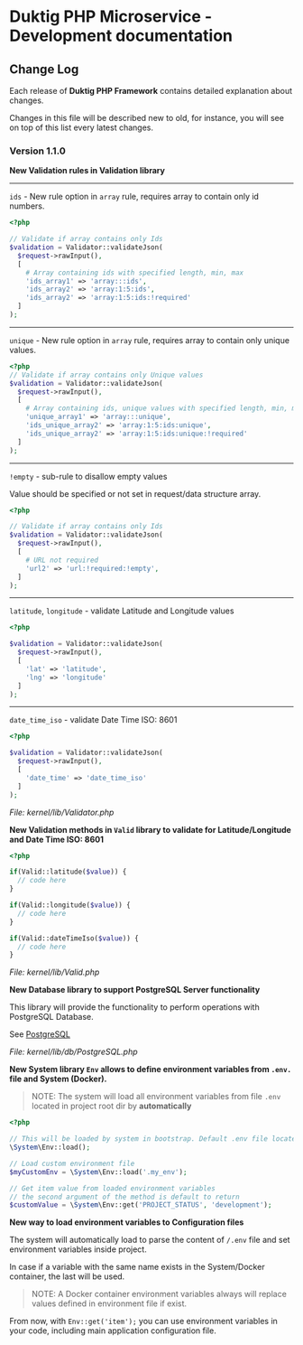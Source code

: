 # Duktig PHP Microservice - Development documentation

## Change Log

Each release of **Duktig PHP Framework** contains detailed explanation about changes.  

Changes in this file will be described new to old, for instance, you will see on top of this list every latest changes. 

### Version 1.1.0

**New Validation rules in Validation library**


---


`ids` - New rule option in `array` rule, requires array to contain only id numbers. 


```php
<?php

// Validate if array contains only Ids
$validation = Validator::validateJson(
  $request->rawInput(),
  [
    # Array containing ids with specified length, min, max
    'ids_array1' => 'array:::ids',
    'ids_array2' => 'array:1:5:ids',
    'ids_array2' => 'array:1:5:ids:!required'
  ]
);
```


---


`unique` - New rule option in `array` rule, requires array to contain only unique values. 


```php
<?php
// Validate if array contains only Unique values
$validation = Validator::validateJson(
  $request->rawInput(),
  [
    # Array containing ids, unique values with specified length, min, max
    'unique_array1' => 'array:::unique',
    'ids_unique_array2' => 'array:1:5:ids:unique',
    'ids_unique_array2' => 'array:1:5:ids:unique:!required'
  ]
);
```


---


`!empty` - sub-rule to disallow empty values


Value should be specified or not set in request/data structure array. 

```php
<?php

// Validate if array contains only Ids
$validation = Validator::validateJson(
  $request->rawInput(),
  [
    # URL not required
    'url2' => 'url:!required:!empty',
  ]
);
```


---


`latitude`, `longitude` - validate Latitude and Longitude values


```php
<?php

$validation = Validator::validateJson(
  $request->rawInput(),
  [
    'lat' => 'latitude',
    'lng' => 'longitude'
  ]
);
```


---


`date_time_iso` - validate Date Time ISO: 8601


```php
<?php

$validation = Validator::validateJson(
  $request->rawInput(),
  [
    'date_time' => 'date_time_iso'
  ]
);
```

*File: kernel/lib/Validator.php*


**New Validation methods in `Valid` library to validate for Latitude/Longitude and Date Time ISO: 8601**

```php
<?php

if(Valid::latitude($value)) {
  // code here
}

if(Valid::longitude($value)) {
  // code here
}

if(Valid::dateTimeIso($value)) {
  // code here
}

```

*File: kernel/lib/Valid.php*



**New Database library to support PostgreSQL Server functionality**


This library will provide the functionality to perform operations with PostgreSQL Database.

See [PostgreSQL](libs/db/postgresql.md)

*File: kernel/lib/db/PostgreSQL.php*


**New System library `Env` allows to define environment variables from `.env.` file and System (Docker).** 

>NOTE: The system will load all environment variables from file `.env` located in project root dir by **automatically** 

```php
<?php

// This will be loaded by system in bootstrap. Default .env file located in project dir
\System\Env::load();

// Load custom environment file
$myCustomEnv = \System\Env::load('.my_env');

// Get item value from loaded environment variables
// the second argument of the method is default to return
$customValue = \System\Env::get('PROJECT_STATUS', 'development');
```

**New way to load environment variables to Configuration files**

The system will automatically load to parse the content of `/.env` file and set environment variables inside project.

In case if a variable with the same name exists in the System/Docker container, the last will be used.

>NOTE: A Docker container environment variables always will replace values defined in environment file if exist. 

From now, with `Env::get('item');` you can use environment variables in your code, including main application configuration file. 

